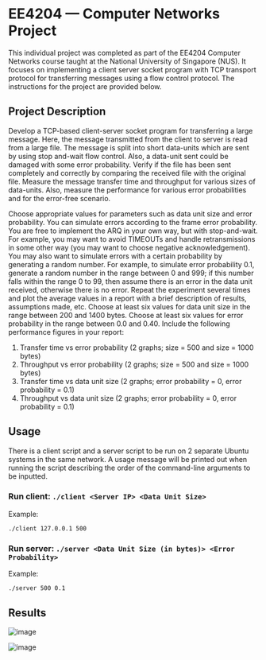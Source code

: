 # EE4204 — Computer Networks Project

This individual project was completed as part of the EE4204 Computer Networks course taught at the National University of Singapore (NUS). It focuses on implementing a client server socket program with TCP transport protocol for transferring messages using a flow control protocol. The instructions for the project are provided below.

## Project Description

Develop a TCP-based client-server socket program for transferring a large message. Here, the message transmitted from the client to server is read from a large file. The message is split into short data-units which are sent by using stop and-wait flow control. Also, a data-unit sent could be damaged with some error probability. Verify if the file has been sent completely and correctly by comparing the received file with the original file. Measure the message transfer time and throughput for various sizes of data-units. Also, measure the performance for various error probabilities and for the error-free scenario.  

Choose appropriate values for parameters such as data unit size and error probability. You can simulate errors according to the frame error probability. You are free to implement the ARQ in your own way, but with stop-and-wait. For example, you may want to avoid TIMEOUTs and handle retransmissions in some other way (you may want to choose negative acknowledgement). You may also want to simulate errors with a certain probability by generating a random number. For example, to simulate error probability 0.1, generate a random number in the range between 0 and 999; if this number falls within the range 0 to 99, then assume there is an error in the data unit received, otherwise there is no error. Repeat the experiment several times and plot the average values in a report with a brief description of results, assumptions made, etc. Choose at least six values for data unit size in the range between 200 and 1400 bytes. Choose at least six values for error probability in the range between 0.0 and 0.40. Include the following performance figures in your report:

1. Transfer time vs error probability (2 graphs; size = 500 and size = 1000 bytes)
1. Throughput vs error probability (2 graphs; size = 500 and size = 1000 bytes)
1. Transfer time vs data unit size (2 graphs; error probability = 0, error probability = 0.1)
1. Throughput vs data unit size (2 graphs; error probability = 0, error probability = 0.1)

## Usage

There is a client script and a server script to be run on 2 separate Ubuntu systems in the same network. A usage message will be printed out when running the script describing the order of the command-line arguments to be inputted.

### Run client: `./client <Server IP> <Data Unit Size>`

Example:

```
./client 127.0.0.1 500
```

### Run server: `./server <Data Unit Size (in bytes)> <Error Probability>`

Example:

```
./server 500 0.1
```

## Results

![image](https://github.com/user-attachments/assets/397a95c6-3423-47a7-bfb3-50d25ae819ff)

![image](https://github.com/user-attachments/assets/b34fdbe4-4785-4d86-8647-d8a67a28dd77)
